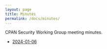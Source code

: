 ```yaml
---
layout: page
title: Minutes
permalink: /docs/minutes/
---
```


CPAN Security Working Group meeting minutes.

* [2024-01-06](cpansec-minutes-2024-01-06.md)
